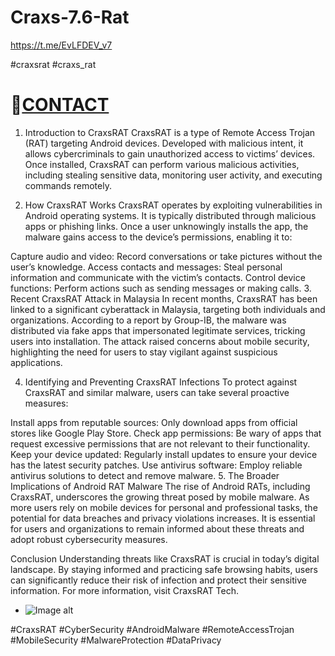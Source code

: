 # Craxs-7.6-Rat
https://t.me/EvLFDEV_v7

#craxsrat #craxs_rat
# 📁[CONTACT](https://t.me/EvLFDEV_v7)
1. Introduction to CraxsRAT
CraxsRAT is a type of Remote Access Trojan (RAT) targeting Android devices. Developed with malicious intent, it allows cybercriminals to gain unauthorized access to victims’ devices. Once installed, CraxsRAT can perform various malicious activities, including stealing sensitive data, monitoring user activity, and executing commands remotely.

2. How CraxsRAT Works
CraxsRAT operates by exploiting vulnerabilities in Android operating systems. It is typically distributed through malicious apps or phishing links. Once a user unknowingly installs the app, the malware gains access to the device’s permissions, enabling it to:

Capture audio and video: Record conversations or take pictures without the user’s knowledge.
Access contacts and messages: Steal personal information and communicate with the victim’s contacts.
Control device functions: Perform actions such as sending messages or making calls.
3. Recent CraxsRAT Attack in Malaysia
In recent months, CraxsRAT has been linked to a significant cyberattack in Malaysia, targeting both individuals and organizations. According to a report by Group-IB, the malware was distributed via fake apps that impersonated legitimate services, tricking users into installation. The attack raised concerns about mobile security, highlighting the need for users to stay vigilant against suspicious applications.

4. Identifying and Preventing CraxsRAT Infections
To protect against CraxsRAT and similar malware, users can take several proactive measures:

Install apps from reputable sources: Only download apps from official stores like Google Play Store.
Check app permissions: Be wary of apps that request excessive permissions that are not relevant to their functionality.
Keep your device updated: Regularly install updates to ensure your device has the latest security patches.
Use antivirus software: Employ reliable antivirus solutions to detect and remove malware.
5. The Broader Implications of Android RAT Malware
The rise of Android RATs, including CraxsRAT, underscores the growing threat posed by mobile malware. As more users rely on mobile devices for personal and professional tasks, the potential for data breaches and privacy violations increases. It is essential for users and organizations to remain informed about these threats and adopt robust cybersecurity measures.

Conclusion
Understanding threats like CraxsRAT is crucial in today’s digital landscape. By staying informed and practicing safe browsing habits, users can significantly reduce their risk of infection and protect their sensitive information. For more information, visit CraxsRAT Tech.

- ![Image alt](https://i.ibb.co/YchBFGz/68747470733a2f2f692e6962622e636f2f7848794e5135432f3332383539353434382d65663237613665642d303136622d34.png)

#CraxsRAT #CyberSecurity #AndroidMalware #RemoteAccessTrojan #MobileSecurity #MalwareProtection #DataPrivacy
